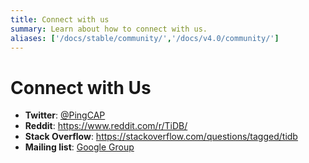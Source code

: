 ```yaml
---
title: Connect with us
summary: Learn about how to connect with us.
aliases: ['/docs/stable/community/','/docs/v4.0/community/']
---
```


# Connect with Us

- **Twitter**: [@PingCAP](https://twitter.com/PingCAP)
- **Reddit**: <https://www.reddit.com/r/TiDB/>
- **Stack Overflow**: <https://stackoverflow.com/questions/tagged/tidb>
- **Mailing list**: [Google Group](https://groups.google.com/forum/#!forum/tidb-user)

